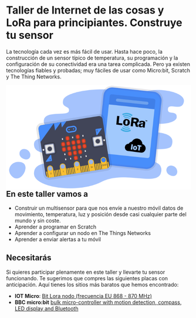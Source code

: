 # Taller de Internet de las cosas y LoRa para principiantes. Construye tu sensor
La tecnología cada vez es más fácil de usar. Hasta hace poco, la construcción de un sensor típico de temperatura, su programación y la configuración de su conectividad era una tarea complicada. Pero ya existen tecnologías fiables y probadas; muy fáciles de usar como Micro:bit, Scratch y The Thing Networks.

<img src="images/Taller_LoRaWan4Dummies.png" align="right"/>

## En este taller vamos a
* Construir un multisensor para que nos envíe a nuestro móvil datos de movimiento, temperatura, luz y posición desde casi cualquier parte del mundo y sin coste.
* Aprender a programar en Scratch
* Aprender a configurar un nodo en The Things Networks
* Aprender a enviar alertas a tu móvil

## Necesitarás
Si quieres participar plenamente en este taller y llevarte tu sensor funcionando. Te sugerimos que compres las siguientes placas con anticipación. Aquí tienes los sitios más baratos que hemos encontrado:
* **IOT Micro**: [Bit Lora nodo (frecuencia EU 868 - 870 MHz)](https://ebay.us/Abt9Uj)
* **BBC micro:bit** [bulk micro-controller with motion detection, compass, LED display and Bluetooth](https://a.aliexpress.com/_d6tASCS)
